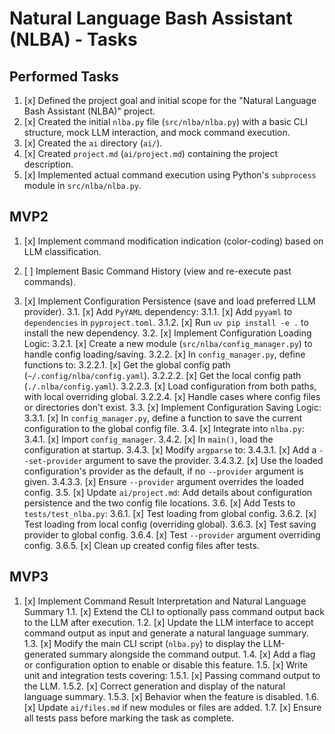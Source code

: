 # Natural Language Bash Assistant (NLBA) - Tasks

## Performed Tasks
1. [x] Defined the project goal and initial scope for the "Natural Language Bash Assistant (NLBA)" project.
2. [x] Created the initial `nlba.py` file (`src/nlba/nlba.py`) with a basic CLI structure, mock LLM interaction, and mock command execution.
3. [x] Created the `ai` directory (`ai/`).
4. [x] Created `project.md` (`ai/project.md`) containing the project description.
5. [x] Implemented actual command execution using Python's `subprocess` module in `src/nlba/nlba.py`.


## MVP2
1. [x] Implement command modification indication (color-coding) based on LLM classification.
2. [ ] Implement Basic Command History (view and re-execute past commands).

3. [x] Implement Configuration Persistence (save and load preferred LLM provider).
  3.1. [x] Add `PyYAML` dependency:
    3.1.1. [x] Add `pyyaml` to `dependencies` in `pyproject.toml`.
    3.1.2. [x] Run `uv pip install -e .` to install the new dependency.
  3.2. [x] Implement Configuration Loading Logic:
    3.2.1. [x] Create a new module (`src/nlba/config_manager.py`) to handle config loading/saving.
    3.2.2. [x] In `config_manager.py`, define functions to:
      3.2.2.1. [x] Get the global config path (`~/.config/nlba/config.yaml`).
      3.2.2.2. [x] Get the local config path (`./.nlba/config.yaml`).
      3.2.2.3. [x] Load configuration from both paths, with local overriding global.
      3.2.2.4. [x] Handle cases where config files or directories don't exist.
  3.3. [x] Implement Configuration Saving Logic:
    3.3.1. [x] In `config_manager.py`, define a function to save the current configuration to the global config file.
  3.4. [x] Integrate into `nlba.py`:
    3.4.1. [x] Import `config_manager`.
    3.4.2. [x] In `main()`, load the configuration at startup.
    3.4.3. [x] Modify `argparse` to:
      3.4.3.1. [x] Add a `--set-provider` argument to save the provider.
      3.4.3.2. [x] Use the loaded configuration's provider as the default, if no `--provider` argument is given.
      3.4.3.3. [x] Ensure `--provider` argument overrides the loaded config.
  3.5. [x] Update `ai/project.md`: Add details about configuration persistence and the two config file locations.
  3.6. [x] Add Tests to `tests/test_nlba.py`:
    3.6.1. [x] Test loading from global config.
    3.6.2. [x] Test loading from local config (overriding global).
    3.6.3. [x] Test saving provider to global config.
    3.6.4. [x] Test `--provider` argument overriding config.
    3.6.5. [x] Clean up created config files after tests.

## MVP3
1. [x] Implement Command Result Interpretation and Natural Language Summary
   1.1. [x] Extend the CLI to optionally pass command output back to the LLM after execution.
   1.2. [x] Update the LLM interface to accept command output as input and generate a natural language summary.
   1.3. [x] Modify the main CLI script (`nlba.py`) to display the LLM-generated summary alongside the command output.
   1.4. [x] Add a flag or configuration option to enable or disable this feature.
   1.5. [x] Write unit and integration tests covering:
       1.5.1. [x] Passing command output to the LLM.
       1.5.2. [x] Correct generation and display of the natural language summary.
       1.5.3. [x] Behavior when the feature is disabled.
   1.6. [x] Update `ai/files.md` if new modules or files are added.
   1.7. [x] Ensure all tests pass before marking the task as complete.
